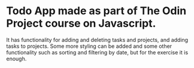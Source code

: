 # Todo App made as part of The Odin Project course on Javascript.
It has functionality for adding and deleting tasks and projects, and adding tasks to projects.
Some more styling can be added and some other functionality such as sorting and filtering by date, but for the exercise it is enough.